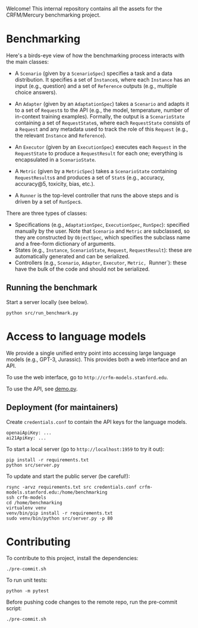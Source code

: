 Welcome!  This internal repository contains all the assets for the CRFM/Mercury benchmarking project.

# Benchmarking

Here's a birds-eye view of how the benchmarking process interacts with the main classes:

- A `Scenario` (given by a `ScenarioSpec`) specifies a task and a data
  distribution.  It specifies a set of `Instance`s, where each `Instance` has
  an input (e.g., question) and a set of `Reference` outputs (e.g., multiple
  choice answers).

- An `Adapter` (given by an `AdaptationSpec`) takes a `Scenario` and
  adapts it to a set of `Request`s to the API (e.g., the model, temperature,
  number of in-context training examples).  Formally, the output
  is a `ScenarioState` containing a set of `RequestState`s, where each
  `RequestState` consists of a `Request` and any metadata used to track the
  role of this `Request` (e.g., the relevant `Instance` and `Reference`).

- An `Executor` (given by an `ExecutionSpec`) executes each `Request` in the
  `RequestState` to produce a `RequestResult` for each one; everything is
  encapsulated in a `ScenarioState`.

- A `Metric` (given by a `MetricSpec`) takes a `ScenarioState` containing
  `RequestResults`s and produces a set of `Stat`s (e.g., accuracy, accuracy@5,
  toxicity, bias, etc.).

- A `Runner` is the top-level controller that runs the above steps and is
  driven by a set of `RunSpec`s.

There are three types of classes:

- Specifications (e.g., `AdaptationSpec`, `ExecutionSpec`, `RunSpec`):
  specified manually by the user.  Note that `Scenario` and `Metric` are
  subclassed, so they are constructed by `ObjectSpec`, which specifies the
  subclass name and a free-form dictionary of arguments.
- States (e.g., `Instance`, `ScenarioState`, `Request`, `RequestResult`): these
  are automatically generated and can be serialized.
- Controllers (e.g., `Scenario`, `Adapter`, `Executor`, `Metric, `Runner`):
  these have the bulk of the code and should not be serialized.

## Running the benchmark

Start a server locally (see below).

    python src/run_benchmark.py


# Access to language models

We provide a single unified entry point into accessing large language models
(e.g., GPT-3, Jurassic).  This provides both a web interface and an API.

To use the web interface, go to `http://crfm-models.stanford.edu`.

To use the API, see [demo.py](demo.py).

## Deployment (for maintainers)

Create `credentials.conf` to contain the API keys for the language models.

    openaiApiKey: ...
    ai21ApiKey: ...

To start a local server (go to `http://localhost:1959` to try it out):

    pip install -r requirements.txt
    python src/server.py

To update and start the public server (be careful!):

    rsync -arvz requirements.txt src credentials.conf crfm-models.stanford.edu:/home/benchmarking
    ssh crfm-models
    cd /home/benchmarking
    virtualenv venv
    venv/bin/pip install -r requirements.txt
    sudo venv/bin/python src/server.py -p 80

# Contributing

To contribute to this project, install the dependencies:
  
    ./pre-commit.sh

To run unit tests:

    python -m pytest

Before pushing code changes to the remote repo, run the pre-commit script:

    ./pre-commit.sh

